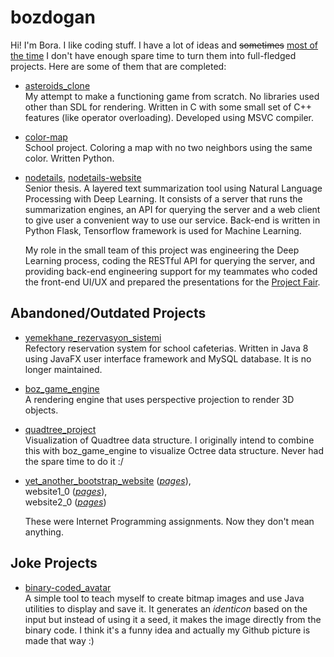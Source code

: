 # bozdogan

Hi! I'm Bora. I like coding stuff. I have a lot of ideas and <del>sometimes</del> <ins>most of the time</ins> I don't have enough spare time to turn them into full-fledged projects. Here are some of them that are completed:

- [asteroids_clone](https://github.com/bozdogan/asteroids_clone)  
  My attempt to make a functioning game from scratch. No libraries used other than SDL for rendering. Written in C with some small set of C++ features (like operator overloading). Developed using MSVC compiler.

- [color-map](https://github.com/bozdogan/color-map)  
  School project. Coloring a map with no two neighbors using the same color. Written Python.

- [nodetails](https://github.com/bozdogan/nodetails), [nodetails-website](https://github.com/bozdogan/nodetails-website)  
  Senior thesis. A layered text summarization tool using Natural Language Processing with Deep Learning. It consists of a server that runs the summarization engines, an API for querying the server and a web client to give user a convenient way to use our service. Back-end is written in Python Flask, Tensorflow framework is used for Machine Learning.

  My role in the small team of this project was engineering the Deep Learning process, coding the RESTful API for querying the server, and providing back-end engineering support for my teammates who coded the front-end UI/UX and prepared the presentations for the [Project Fair](https://mfprojefuari.eskisehir.edu.tr/14-proje-fuar%C4%B1-ve-yar%C4%B1%C5%9Fmas%C4%B1-08-haziran-2021-0).

## Abandoned/Outdated Projects

- [yemekhane_rezervasyon_sistemi](https://github.com/bozdogan/yet_another_bootstrap_website)  
  Refectory reservation system for school cafeterias. Written in Java 8 using JavaFX user interface framework and MySQL database. It is no longer maintained.

- [boz_game_engine](https://github.com/bozdogan/boz_game_engine)  
  A rendering engine that uses perspective projection to render 3D objects.

- [quadtree_project](https://github.com/bozdogan/quadtree_project)  
  Visualization of Quadtree data structure. I originally intend to combine this with boz_game_engine to visualize Octree data structure. Never had the spare time to do it :/
  
- [yet_another_bootstrap_website](https://github.com/bozdogan/yet_another_bootstrap_website) ([*pages*](https://bozdogan.github.io/yet_another_bootstrap_website/)),  
  website1_0 ([*pages*](https://bozdogan.github.io/website1_0/)),  
  website2_0 ([*pages*](https://bozdogan.github.io/website2_0/))  
  
  These were Internet Programming assignments. Now they don't mean anything.

## Joke Projects

- [binary-coded_avatar](https://github.com/bozdogan/binary-coded_avatar)  
  A simple tool to teach myself to create bitmap images and use Java utilities to display and save it. It generates an *identicon* based on the input but instead of using it a seed, it makes the image directly from the binary code. I think it's a funny idea and actually my Github picture is made that way :) 
